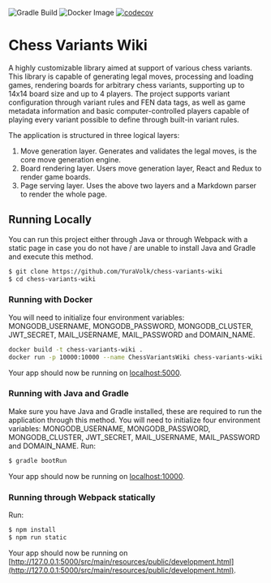 ![Gradle Build](https://github.com/YuraVolk/chess-variants-wiki/actions/workflows/gradle-build.yml/badge.svg)
![Docker Image](https://github.com/YuraVolk/chess-variants-wiki/actions/workflows/docker-image.yml/badge.svg)
[![codecov](https://codecov.io/gh/YuraVolk/chess-variants-wiki/graph/badge.svg?token=R9I7ISNHJ4)](https://codecov.io/gh/YuraVolk/chess-variants-wiki)
# Chess Variants Wiki

A highly customizable library aimed at support of various chess variants.
This library is capable of generating legal moves, processing and loading games, rendering boards for arbitrary chess variants, supporting up to 14x14 board size and up to 4 players. The project supports variant configuration through variant rules and FEN data tags, as well as game metadata information and basic computer-controlled players capable of playing every variant possible to define through built-in variant rules.

The application is structured in three logical layers:
1. Move generation layer. Generates and validates the legal moves, is the core move generation engine.
2. Board rendering layer. Users move generation layer, React and Redux to render game boards.
3. Page serving layer. Uses the above two layers and a Markdown parser to render the whole page.

## Running Locally

You can run this project either through Java or through Webpack with a static page in case you do not have / are unable to install Java and Gradle and execute this method.
```sh
$ git clone https://github.com/YuraVolk/chess-variants-wiki
$ cd chess-variants-wiki
```

### Running with Docker
You will need to initialize four environment variables: MONGODB_USERNAME, MONGODB_PASSWORD, MONGODB_CLUSTER, JWT_SECRET, MAIL_USERNAME, MAIL_PASSWORD and DOMAIN_NAME.

```sh
docker build -t chess-variants-wiki .
docker run -p 10000:10000 --name ChessVariantsWiki chess-variants-wiki
```

Your app should now be running on [localhost:5000](http://localhost:5000/).

### Running with Java and Gradle
Make sure you have Java and Gradle installed, these are required to run the application through this method.
You will need to initialize four environment variables: MONGODB_USERNAME, MONGODB_PASSWORD, MONGODB_CLUSTER, JWT_SECRET, MAIL_USERNAME, MAIL_PASSWORD and DOMAIN_NAME.
Run:
```sh
$ gradle bootRun
```

Your app should now be running on [localhost:10000](http://localhost:10000/).

### Running through Webpack statically

Run:
```sh
$ npm install
$ npm run static
```

Your app should now be running on [http://127.0.0.1:5000/src/main/resources/public/development.html](http://127.0.0.1:5000/src/main/resources/public/development.html).

